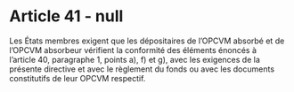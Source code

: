 # Article 41 - null


Les États membres exigent que les dépositaires de l’OPCVM absorbé et de l’OPCVM absorbeur vérifient la conformité des éléments énoncés à l’article 40, paragraphe 1, points a), f) et g), avec les exigences de la présente directive et avec le règlement du fonds ou avec les documents constitutifs de leur OPCVM respectif.

